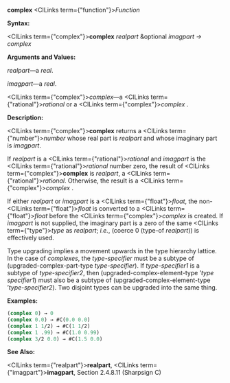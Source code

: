 **complex** <ClLinks  term={"function"}><i>Function</i></ClLinks> 



**Syntax:** 



<ClLinks  term={"complex"}><b>complex</b></ClLinks> *realpart* &amp;optional *imagpart → complex* 



**Arguments and Values:** 



*realpart*—a *real*. 



*imagpart*—a *real*. 



<ClLinks  term={"complex"}><i>complex</i></ClLinks>—a <ClLinks  term={"rational"}><i>rational</i></ClLinks> or a <ClLinks  term={"complex"}><i>complex</i></ClLinks> . 



**Description:** 



<ClLinks  term={"complex"}><b>complex</b></ClLinks> returns a <ClLinks  term={"number"}><i>number</i></ClLinks> whose real part is *realpart* and whose imaginary part is *imagpart*. 



If *realpart* is a <ClLinks  term={"rational"}><i>rational</i></ClLinks> and *imagpart* is the <ClLinks  term={"rational"}><i>rational</i></ClLinks> number zero, the result of <ClLinks  term={"complex"}><b>complex</b></ClLinks> is *realpart*, a <ClLinks  term={"rational"}><i>rational</i></ClLinks>. Otherwise, the result is a <ClLinks  term={"complex"}><i>complex</i></ClLinks> . 



If either *realpart* or *imagpart* is a <ClLinks  term={"float"}><i>float</i></ClLinks>, the non-<ClLinks  term={"float"}><i>float</i></ClLinks> is converted to a <ClLinks  term={"float"}><i>float</i></ClLinks> before the <ClLinks  term={"complex"}><i>complex</i></ClLinks> is created. If *imagpart* is not supplied, the imaginary part is a zero of the same <ClLinks  term={"type"}><i>type</i></ClLinks> as *realpart*; *i.e.*, (coerce 0 (type-of *realpart*)) is effectively used. 



Type upgrading implies a movement upwards in the type hierarchy lattice. In the case of *complexes*, the *type-specifier* must be a subtype of (upgraded-complex-part-type *type-specifier*). If *type-specifier1* is a subtype of *type-specifier2*, then (upgraded-complex-element-type ’*type specifier1*) must also be a subtype of (upgraded-complex-element-type ’*type-specifier2*). Two disjoint types can be upgraded into the same thing. 



**Examples:**
```lisp
(complex 0) → 0 
(complex 0.0) → #C(0.0 0.0) 
(complex 1 1/2) → #C(1 1/2) 
(complex 1 .99) → #C(1.0 0.99) 
(complex 3/2 0.0) → #C(1.5 0.0) 
```
**See Also:** 



<ClLinks  term={"realpart"}><b>realpart</b></ClLinks>, <ClLinks  term={"imagpart"}><b>imagpart</b></ClLinks>, Section 2.4.8.11 (Sharpsign C) 







 



 



